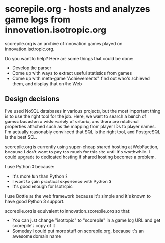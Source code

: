# scorepile.org - hosts and analyzes game logs from innovation.isotropic.org

scorepile.org is an archive of Innovation games played on
innovation.isotropic.org.

Do you want to help? Here are some things that could be done:

- Develop the parser
- Come up with ways to extract useful statistics from games
- Come up with meta-game "Achievements", find out who's achieved them, and
  display that on the Web

## Design decisions

I've used NoSQL databases in various projects, but the most important thing is
to use the right tool for the job. Here, we want to search a bunch of games
based on a wide variety of criteria, and there are relational properties
attached such as the mapping from player IDs to player names. I'm actually
reasonably convinced that SQL is the right tool, and PostgreSQL is the best
SQL.

scorepile.org is currently using super-cheap shared hosting at WebFaction,
because I don't want to pay too much for this site until it's worthwhile.
I could upgrade to dedicated hosting if shared hosting becomes a problem.

I use Python 3 because:

- It's more fun than Python 2
- I want to gain practical experience with Python 3
- It's good enough for Isotropic

I use Bottle as the web framework because it's simple and it's known to have
good Python 3 support.

scorepile.org is equivalent to innovation.scorepile.org so that:

- You can just change "isotropic" to "scorepile" in a game log URL and get
  scorepile's copy of it
- Someday I could put more stuff on scorepile.org, because it's an awesome
  domain name
